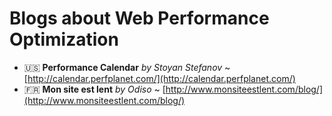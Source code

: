 # Blogs about Web Performance Optimization

* :us: **Performance Calendar** _by Stoyan Stefanov_ ~ [http://calendar.perfplanet.com/](http://calendar.perfplanet.com/)
* :fr: **Mon site est lent** _by Odiso_ ~ [http://www.monsiteestlent.com/blog/](http://www.monsiteestlent.com/blog/)
